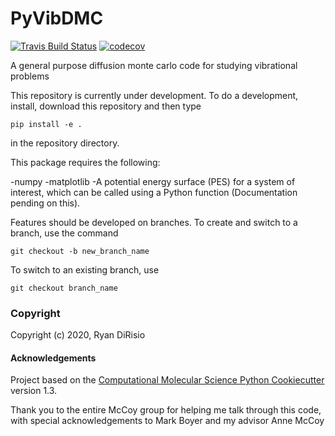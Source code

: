 PyVibDMC
==============================
[//]: # (Badges)
[![Travis Build Status](https://travis-ci.com/REPLACE_WITH_OWNER_ACCOUNT/PyVibDMC.svg?branch=master)](https://travis-ci.com/REPLACE_WITH_OWNER_ACCOUNT/PyVibDMC)
[![codecov](https://codecov.io/gh/REPLACE_WITH_OWNER_ACCOUNT/PyVibDMC/branch/master/graph/badge.svg)](https://codecov.io/gh/REPLACE_WITH_OWNER_ACCOUNT/PyVibDMC/branch/master)


A general purpose diffusion monte carlo code for studying vibrational problems

This repository is currently under development. To do a development, install, download this repository and then type

`pip install -e .`

in the repository directory.

This package requires the following:

-numpy
-matplotlib
-A potential energy surface (PES) for a system of interest, which can be called using a Python function (Documentation pending on this).

Features should be developed on branches. To create and switch to a branch, use the command

`git checkout -b new_branch_name`

To switch to an existing branch, use

`git checkout branch_name`


### Copyright

Copyright (c) 2020, Ryan DiRisio


#### Acknowledgements
 
Project based on the 
[Computational Molecular Science Python Cookiecutter](https://github.com/molssi/cookiecutter-cms) version 1.3.

Thank you to the entire McCoy group for helping me talk through this code, with special acknowledgements to Mark Boyer and my advisor Anne McCoy
